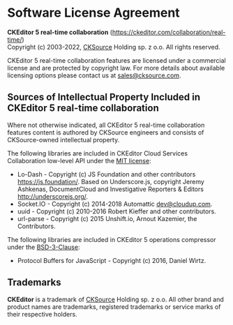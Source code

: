 Software License Agreement
==========================

**CKEditor 5 real-time collaboration** (https://ckeditor.com/collaboration/real-time/)<br>
Copyright (c) 2003-2022, [CKSource](http://cksource.com) Holding sp. z o.o. All rights reserved.

CKEditor 5 real-time collaboration features are licensed under a commercial license and are protected by copyright law.
For more details about available licensing options please contact us at sales@cksource.com.

Sources of Intellectual Property Included in CKEditor 5 real-time collaboration
-------------------------------------------------------------------------------

Where not otherwise indicated, all CKEditor 5 real-time collaboration features content is authored by CKSource engineers and consists of CKSource-owned intellectual property.

The following libraries are included in CKEditor Cloud Services Collaboration low-level API under the [MIT license](https://opensource.org/licenses/MIT):

* Lo-Dash - Copyright (c) JS Foundation and other contributors https://js.foundation/. Based on Underscore.js, copyright Jeremy Ashkenas, DocumentCloud and Investigative Reporters & Editors http://underscorejs.org/.
* Socket.IO - Copyright (c) 2014-2018 Automattic <dev@cloudup.com>.
* uuid - Copyright (c) 2010-2016 Robert Kieffer and other contributors.
* url-parse - Copyright (c) 2015 Unshift.io, Arnout Kazemier, the Contributors.

The following libraries are included in CKEditor 5 operations compressor under the [BSD-3-Clause](https://opensource.org/licenses/BSD-3-Clause):

* Protocol Buffers for JavaScript - Copyright (c) 2016, Daniel Wirtz.

Trademarks
----------

**CKEditor** is a trademark of [CKSource](http://cksource.com) Holding sp. z o.o. All other brand and product names are trademarks, registered trademarks or service marks of their respective holders.
